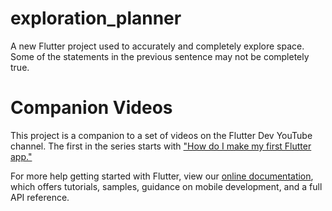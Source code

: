 # exploration_planner

A new Flutter project used to accurately and completely explore space. Some of the statements in the previous sentence may not be completely true.

# Companion Videos

This project is a companion to a set of videos on the Flutter Dev YouTube channel. The first in the series starts with ["How do I make my first Flutter app."](https://www.youtube.com/watch?v=xWV71C2kp38)

For more help getting started with Flutter, view our
[online documentation](https://flutter.dev/docs), which offers tutorials,
samples, guidance on mobile development, and a full API reference.

